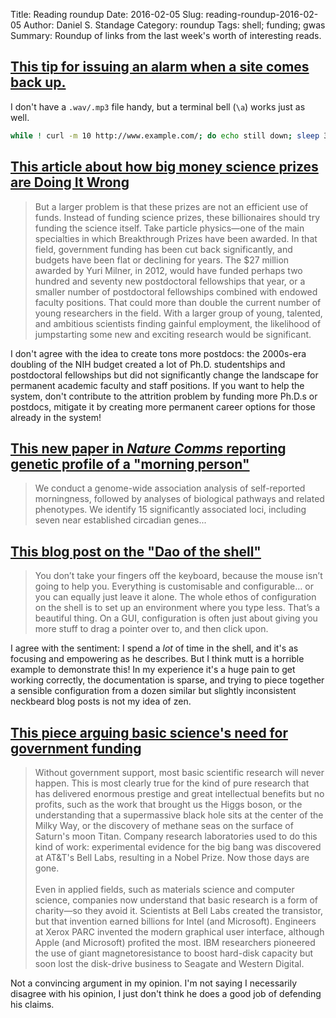 Title: Reading roundup
Date: 2016-02-05
Slug: reading-roundup-2016-02-05
Author: Daniel S. Standage
Category: roundup
Tags: shell; funding; gwas
Summary: Roundup of links from the last week's worth of interesting reads.

## [This tip for issuing an alarm when a site comes back up.](https://twitter.com/climagic/status/694660103627259905)

I don't have a `.wav/.mp3` file handy, but a terminal bell (`\a`) works just as well.

```bash
while ! curl -m 10 http://www.example.com/; do echo still down; sleep 30; done; echo $'\a\a\a'
```

## [This article about how big money science prizes are Doing It Wrong](http://www.newyorker.com/tech/elements/do-the-new-big-money-science-prizes-work)

> But a larger problem is that these prizes are not an efficient use of funds.
> Instead of funding science prizes, these billionaires should try funding the science itself.
> Take particle physics—one of the main specialties in which Breakthrough Prizes have been awarded.
> In that field, government funding has been cut back significantly, and budgets have been flat or declining for years.
> The $27 million awarded by Yuri Milner, in 2012, would have funded perhaps two hundred and seventy new postdoctoral fellowships that year, or a smaller number of postdoctoral fellowships combined with endowed faculty positions.
> That could more than double the current number of young researchers in the field.
> With a larger group of young, talented, and ambitious scientists finding gainful employment, the likelihood of jumpstarting some new and exciting research would be significant.

I don't agree with the idea to create tons more postdocs: the 2000s-era doubling of the NIH budget created a lot of Ph.D. studentships and postdoctoral fellowships but did not significantly change the landscape for permanent academic faculty and staff positions.
If you want to help the system, don't contribute to the attrition problem by funding more Ph.D.s or postdocs, mitigate it by creating more permanent career options for those already in the system!

## [This new paper in *Nature Comms* reporting genetic profile of a "morning person"](http://www.nature.com/ncomms/2016/160202/ncomms10448/full/ncomms10448.html)

> We conduct a genome-wide association analysis of self-reported morningness, followed by analyses of biological pathways and related phenotypes.
> We identify 15 significantly associated loci, including seven near established circadian genes...

## [This blog post on the "Dao of the shell"](http://mattgemmell.com/the-dao-of-the-shell/)

> You don’t take your fingers off the keyboard, because the mouse isn’t going to help you.
> Everything is customisable and configurable… or you can equally just leave it alone.
> The whole ethos of configuration on the shell is to set up an environment where you type less.
> That’s a beautiful thing.
> On a GUI, configuration is often just about giving you more stuff to drag a pointer over to, and then click upon.

I agree with the sentiment: I spend a *lot* of time in the shell, and it's as focusing and empowering as he describes.
But I think mutt is a horrible example to demonstrate this!
In my experience it's a huge pain to get working correctly, the documentation is sparse, and trying to piece together a sensible configuration from a dozen similar but slightly inconsistent neckbeard blog posts is not my idea of zen.

## [This piece arguing basic science's need for government funding](http://www.scientificamerican.com/article/basic-science-can-t-survive-without-government-funding/)

> Without government support, most basic scientific research will never happen.
> This is most clearly true for the kind of pure research that has delivered enormous prestige and great intellectual benefits but no profits, such as the work that brought us the Higgs boson, or the understanding that a supermassive black hole sits at the center of the Milky Way, or the discovery of methane seas on the surface of Saturn's moon Titan.
> Company research laboratories used to do this kind of work: experimental evidence for the big bang was discovered at AT&T's Bell Labs, resulting in a Nobel Prize.
> Now those days are gone.
> <br /><br />
> Even in applied fields, such as materials science and computer science, companies now understand that basic research is a form of charity—so they avoid it.
> Scientists at Bell Labs created the transistor, but that invention earned billions for Intel (and Microsoft).
> Engineers at Xerox PARC invented the modern graphical user interface, although Apple (and Microsoft) profited the most.
> IBM researchers pioneered the use of giant magnetoresistance to boost hard-disk capacity but soon lost the disk-drive business to Seagate and Western Digital.

Not a convincing argument in my opinion.
I'm not saying I necessarily disagree with his opinion, I just don't think he does a good job of defending his claims.
